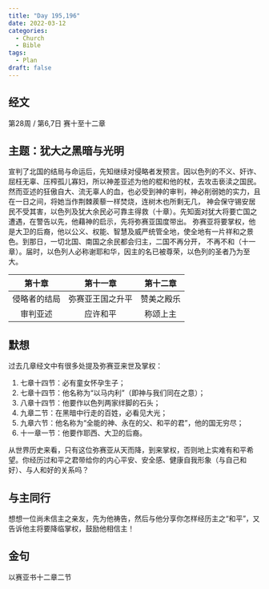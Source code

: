 ```yaml
---
title: "Day 195,196"
date: 2022-03-12
categories:
  - Church
  - Bible
tags:
  - Plan
draft: false
---
```


## 经文
第28周 / 第6,7日 赛十至十二章

## 主题：犹大之黑暗与光明
宣判了北国的结局与命运后，先知继续对侵略者发预言。因以色列的不义、奸诈、屈枉无辜、压榨孤儿寡妇，所以神差亚述为他的棍和他的杖，去攻击亵渎之国民。
然而亚述的狂傲自大、流无辜人的血，也必受到神的审判，神必削弱她的实力，且在一日之间，将她当作荆棘蒺藜一样焚烧，连树木也所剩无几，
神会保守锡安居民不受其害，以色列及犹大余民必可靠主得救（十章）。先知面对犹大将要亡国之遭遇，在警告以先，他藉神的启示，先将弥赛亚国度带出。
弥赛亚将要掌权，他是大卫的后裔，他以公义、权能、智慧及威严统管全地，使全地有一片祥和之景色。到那日，一切北国、南国之余民都会归主，二国不再分开，
不再不和（十一章）。届时，以色列人必称谢耶和华，因主的名已被尊荣，以色列的圣者乃为至大。

|   第十章    |    第十一章    |  第十二章   |
|:--------:|:----------:|:-------:|
|  侵略者的结局  |  弥赛亚王国之升平  |  赞美之殿乐  |
|   审判亚述   |    应许和平    |  称颂上主   |

## 默想
过去几章经文中有很多处提及弥赛亚来世及掌权：
1. 七章十四节：必有童女怀孕生子；
2. 七章十四节：他名称为“以马内利”（即神与我们同在之意）；
3. 八章十四节：他要作以色列两家绊脚的石头；
4. 九章二节：在黑暗中行走的百姓，必看见大光；
5. 九章六节：他名称为“全能的神、永在的父、和平的君”，他的国无穷尽；
6. 十一章一节：他要作耶西、大卫的后裔。

从世界历史来看，只有这位弥赛亚从天而降，到来掌权，否则地上实难有和平希望。你经历过和平之君带给你的内心平安、安全感、健康自我形象（与自己和好）、与人和好的关系吗？

## 与主同行
想想一位尚未信主之亲友，先为他祷告，然后与他分享你怎样经历主之“和平”，又告诉他主将要降临掌权，鼓励他相信主！

## 金句
以赛亚书十二章二节

[comment]: <> (## 附录)

